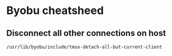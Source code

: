 # Byobu cheatsheed

## Disconnect all other connections on host
```
/usr/lib/byobu/include/tmux-detach-all-but-current-client
```
